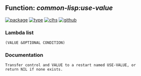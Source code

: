 ## Function: ***common-lisp:use-value***
[![package](https://img.shields.io/badge/Package-COMMON--LISP-5f9ea0.svg?style=social&colorA=999999)](../) [![type](https://img.shields.io/badge/Type-Function-5f9ea0.svg?style=social&colorA=999999)](../#function) [![clhs](https://img.shields.io/badge/CLHS-USE--VALUE-5f9ea0.svg?style=social&colorA=999999)](http://www.lispworks.com/documentation/HyperSpec/Body/a_use_va.htm) [![github](https://img.shields.io/badge/GitHub-View_the_source-5f9ea0.svg?style=social&colorA=999999&logo=github)](https://github.com/sbcl/sbcl/blob/master/src/code/condition.lisp/) 
### Lambda list
```
(VALUE &OPTIONAL CONDITION)
```
### Documentation
```
Transfer control and VALUE to a restart named USE-VALUE, or
return NIL if none exists.
```
